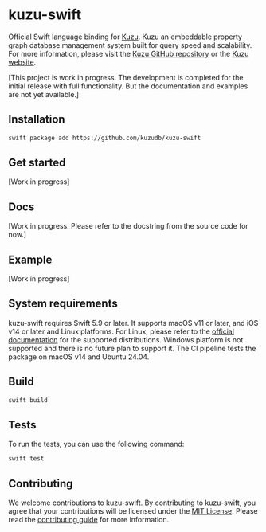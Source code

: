# kuzu-swift

Official Swift language binding for [Kuzu](https://github.com/kuzudb/kuzu). Kuzu an embeddable property graph database management system built for query speed and scalability. For more information, please visit the [Kuzu GitHub repository](https://github.com/kuzudb/kuzu) or the [Kuzu website](https://kuzudb.com).

[This project is work in progress. The development is completed for the initial release with full functionality. But the documentation and examples are not yet available.]

## Installation

```bash
swift package add https://github.com/kuzudb/kuzu-swift
```
## Get started

[Work in progress]

## Docs

[Work in progress. Please refer to the docstring from the source code for now.]

## Example

[Work in progress]

## System requirements

kuzu-swift requires Swift 5.9 or later. It supports macOS v11 or later, and iOS v14 or later and Linux platforms. 
For Linux, please refer to the [official documentation](https://www.swift.org/platform-support/) for the supported distributions.
Windows platform is not supported and there is no future plan to support it. 
The CI pipeline tests the package on macOS v14 and Ubuntu 24.04.

## Build

```bash
swift build
```

## Tests

To run the tests, you can use the following command:

```bash
swift test
```

## Contributing
We welcome contributions to kuzu-swift. By contributing to kuzu-swift, you agree that your contributions will be licensed under the [MIT License](LICENSE). Please read the [contributing guide](CONTRIBUTING.md) for more information.
